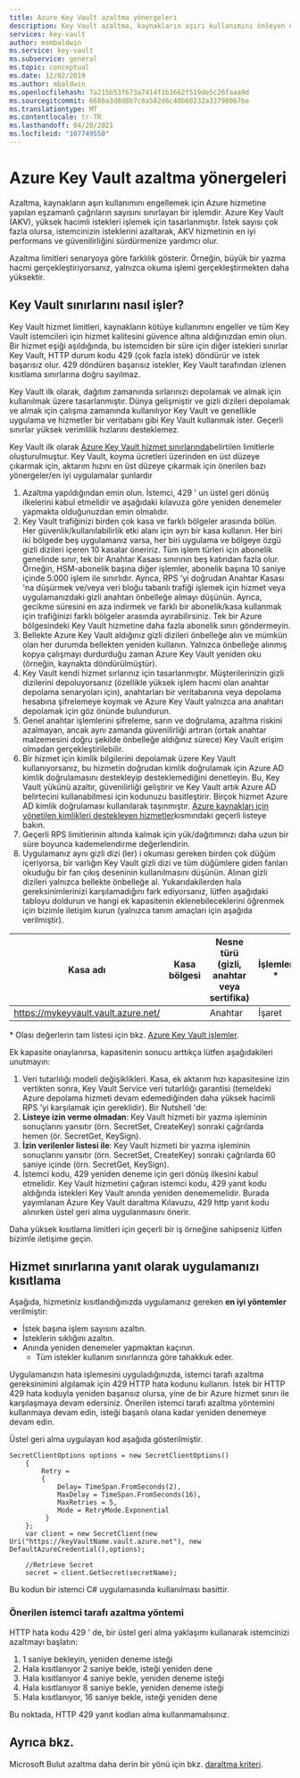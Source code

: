 ```yaml
---
title: Azure Key Vault azaltma yönergeleri
description: Key Vault azaltma, kaynakların aşırı kullanımını önleyen eşzamanlı çağrıların sayısını sınırlar.
services: key-vault
author: msmbaldwin
ms.service: key-vault
ms.subservice: general
ms.topic: conceptual
ms.date: 12/02/2019
ms.author: mbaldwin
ms.openlocfilehash: 7a215b53f673a7414f1b3662f519de5c26faaa9d
ms.sourcegitcommit: 6686a3d8d8b7c8a582d6c40b60232a33798067be
ms.translationtype: MT
ms.contentlocale: tr-TR
ms.lasthandoff: 04/20/2021
ms.locfileid: "107749550"
---
```

# <a name="azure-key-vault-throttling-guidance"></a>Azure Key Vault azaltma yönergeleri

Azaltma, kaynakların aşırı kullanımını engellemek için Azure hizmetine yapılan eşzamanlı çağrıların sayısını sınırlayan bir işlemdir. Azure Key Vault (AKV), yüksek hacimli istekleri işlemek için tasarlanmıştır. İstek sayısı çok fazla olursa, istemcinizin isteklerini azaltarak, AKV hizmetinin en iyi performans ve güvenilirliğini sürdürmenize yardımcı olur.

Azaltma limitleri senaryoya göre farklılık gösterir. Örneğin, büyük bir yazma hacmi gerçekleştiriyorsanız, yalnızca okuma işlemi gerçekleştirmekten daha yüksektir.

## <a name="how-does-key-vault-handle-its-limits"></a>Key Vault sınırlarını nasıl işler?

Key Vault hizmet limitleri, kaynakların kötüye kullanımını engeller ve tüm Key Vault istemcileri için hizmet kalitesini güvence altına aldığınızdan emin olun. Bir hizmet eşiği aşıldığında, bu istemciden bir süre için diğer istekleri sınırlar Key Vault, HTTP durum kodu 429 (çok fazla istek) döndürür ve istek başarısız olur. 429 döndüren başarısız istekler, Key Vault tarafından izlenen kısıtlama sınırlarına doğru sayılmaz. 

Key Vault ilk olarak, dağıtım zamanında sırlarınızı depolamak ve almak için kullanılmak üzere tasarlanmıştır.  Dünya gelişmiştir ve gizli dizileri depolamak ve almak için çalışma zamanında kullanılıyor Key Vault ve genellikle uygulama ve hizmetler bir veritabanı gibi Key Vault kullanmak ister.  Geçerli sınırlar yüksek verimlilik hızlarını desteklemez.

Key Vault ilk olarak [Azure Key Vault hizmet sınırlarında](service-limits.md)belirtilen limitlerle oluşturulmuştur.  Key Vault, koyma ücretleri üzerinden en üst düzeye çıkarmak için, aktarım hızını en üst düzeye çıkarmak için önerilen bazı yönergeler/en iyi uygulamalar şunlardır
1. Azaltma yapıldığından emin olun.  İstemci, 429 ' un üstel geri dönüş ilkelerini kabul etmelidir ve aşağıdaki kılavuza göre yeniden denemeler yapmakta olduğunuzdan emin olmalıdır.
1. Key Vault trafiğinizi birden çok kasa ve farklı bölgeler arasında bölün.   Her güvenlik/kullanılabilirlik etki alanı için ayrı bir kasa kullanın.   Her biri iki bölgede beş uygulamanız varsa, her biri uygulama ve bölgeye özgü gizli dizileri içeren 10 kasalar öneririz.  Tüm işlem türleri için abonelik genelinde sınır, tek bir Anahtar Kasası sınırının beş katından fazla olur. Örneğin, HSM-abonelik başına diğer işlemler, abonelik başına 10 saniye içinde 5.000 işlem ile sınırlıdır. Ayrıca, RPS 'yi doğrudan Anahtar Kasası 'na düşürmek ve/veya veri bloğu tabanlı trafiği işlemek için hizmet veya uygulamanızdaki gizli anahtarı önbelleğe almayı düşünün.  Ayrıca, gecikme süresini en aza indirmek ve farklı bir abonelik/kasa kullanmak için trafiğinizi farklı bölgeler arasında ayırabilirsiniz.  Tek bir Azure bölgesindeki Key Vault hizmetine daha fazla abonelik sınırı göndermeyin.
1. Bellekte Azure Key Vault aldığınız gizli dizileri önbelleğe alın ve mümkün olan her durumda bellekten yeniden kullanın.  Yalnızca önbelleğe alınmış kopya çalışmayı durdurduğu zaman Azure Key Vault yeniden oku (örneğin, kaynakta döndürülmüştür). 
1. Key Vault kendi hizmet sırlarınız için tasarlanmıştır.   Müşterilerinizin gizli dizilerini depoluyorsanız (özellikle yüksek işlem hacmi olan anahtar depolama senaryoları için), anahtarları bir veritabanına veya depolama hesabına şifrelemeye koymak ve Azure Key Vault yalnızca ana anahtarı depolamak için göz önünde bulundurun.
1. Genel anahtar işlemlerini şifreleme, sarın ve doğrulama, azaltma riskini azalmayan, ancak aynı zamanda güvenilirliği artıran (ortak anahtar malzemesini doğru şekilde önbelleğe aldığınız sürece) Key Vault erişim olmadan gerçekleştirilebilir.
1. Bir hizmet için kimlik bilgilerini depolamak üzere Key Vault kullanıyorsanız, bu hizmetin doğrudan kimlik doğrulamak için Azure AD kimlik doğrulamasını destekleyip desteklemediğini denetleyin. Bu, Key Vault yükünü azaltır, güvenilirliği geliştirir ve Key Vault artık Azure AD belirtecini kullanabilmesi için kodunuzu basitleştirir.  Birçok hizmet Azure AD kimlik doğrulaması kullanılarak taşınmıştır.  [Azure kaynakları için yönetilen kimlikleri destekleyen hizmetler](../../active-directory/managed-identities-azure-resources/services-support-managed-identities.md#azure-services-that-support-managed-identities-for-azure-resources)kısmındaki geçerli listeye bakın.
1. Geçerli RPS limitlerinin altında kalmak için yük/dağıtımınızı daha uzun bir süre boyunca kademelendirme değerlendirin.
1. Uygulamanız aynı gizli dizi (ler) i okuması gereken birden çok düğüm içeriyorsa, bir varlığın Key Vault gizli dizi ve tüm düğümlere giden fanları okuduğu bir fan çıkış deseninin kullanılmasını düşünün.   Alınan gizli dizileri yalnızca bellekte önbelleğe al.
Yukarıdakilerden hala gereksinimlerinizi karşılamadığını fark ediyorsanız, lütfen aşağıdaki tabloyu doldurun ve hangi ek kapasitenin eklenebileceklerini öğrenmek için bizimle iletişim kurun (yalnızca tanım amaçları için aşağıda verilmiştir).

| Kasa adı | Kasa bölgesi | Nesne türü (gizli, anahtar veya sertifika) | İşlemler * | Anahtar türü | Anahtar uzunluğu veya eğrisi | HSM anahtarı?| Sabit durum RPS gerekli | Gerekli en yüksek RPS |
|--|--|--|--|--|--|--|--|--|
| https://mykeyvault.vault.azure.net/ | | Anahtar | İşaret | EC | P-256 | No | 200 | 1000 |

\* Olası değerlerin tam listesi için bkz. [Azure Key Vault işlemler](/rest/api/keyvault/key-operations).

Ek kapasite onaylanırsa, kapasitenin sonucu arttıkça lütfen aşağıdakileri unutmayın:
1. Veri tutarlılığı modeli değişiklikleri. Kasa, ek aktarım hızı kapasitesine izin vertikten sonra, Key Vault Service veri tutarlılığı garantisi (temeldeki Azure depolama hizmeti devam edemediğinden daha yüksek hacimli RPS 'yi karşılamak için gereklidir).  Bir Nutshell 'de:
  1. **Listeye izin verme olmadan**: Key Vault hizmeti bir yazma işleminin sonuçlarını yansıtır (örn. SecretSet, CreateKey) sonraki çağrılarda hemen (ör. SecretGet, KeySign).
  1. **İzin verilenler listesi ile**: Key Vault hizmeti bir yazma işleminin sonuçlarını yansıtır (örn. SecretSet, CreateKey) sonraki çağrılarda 60 saniye içinde (örn. SecretGet, KeySign).
1. İstemci kodu, 429 yeniden deneme için geri dönüş ilkesini kabul etmelidir. Key Vault hizmetini çağıran istemci kodu, 429 yanıt kodu aldığında istekleri Key Vault anında yeniden denememelidir.  Burada yayımlanan Azure Key Vault daraltma Kılavuzu, 429 http yanıt kodu alınırken üstel geri alma uygulanmasını önerir.

Daha yüksek kısıtlama limitleri için geçerli bir iş örneğine sahipseniz lütfen bizimle iletişime geçin.

## <a name="how-to-throttle-your-app-in-response-to-service-limits"></a>Hizmet sınırlarına yanıt olarak uygulamanızı kısıtlama

Aşağıda, hizmetiniz kısıtlandığınızda uygulamanız gereken **en iyi yöntemler** verilmiştir:
- İstek başına işlem sayısını azaltın.
- İsteklerin sıklığını azaltın.
- Anında yeniden denemeler yapmaktan kaçının. 
    - Tüm istekler kullanım sınırlarınıza göre tahakkuk eder.

Uygulamanızın hata işlemesini uyguladığınızda, istemci tarafı azaltma gereksinimini algılamak için 429 HTTP hata kodunu kullanın. İstek bir HTTP 429 hata koduyla yeniden başarısız olursa, yine de bir Azure hizmet sınırı ile karşılaşmaya devam edersiniz. Önerilen istemci tarafı azaltma yöntemini kullanmaya devam edin, isteği başarılı olana kadar yeniden denemeye devam edin.

Üstel geri alma uygulayan kod aşağıda gösterilmiştir. 
```
SecretClientOptions options = new SecretClientOptions()
    {
        Retry =
        {
            Delay= TimeSpan.FromSeconds(2),
            MaxDelay = TimeSpan.FromSeconds(16),
            MaxRetries = 5,
            Mode = RetryMode.Exponential
         }
    };
    var client = new SecretClient(new Uri("https://keyVaultName.vault.azure.net"), new DefaultAzureCredential(),options);
                                 
    //Retrieve Secret
    secret = client.GetSecret(secretName);
```


Bu kodun bir istemci C# uygulamasında kullanılması basittir. 

### <a name="recommended-client-side-throttling-method"></a>Önerilen istemci tarafı azaltma yöntemi

HTTP hata kodu 429 ' de, bir üstel geri alma yaklaşımı kullanarak istemcinizi azaltmayı başlatın:

1. 1 saniye bekleyin, yeniden deneme isteği
2. Hala kısıtlanıyor 2 saniye bekle, isteği yeniden dene
3. Hala kısıtlanıyor 4 saniye bekle, yeniden deneme isteği
4. Hala kısıtlanıyor 8 saniye bekle, yeniden deneme isteği
5. Hala kısıtlanıyor, 16 saniye bekle, isteği yeniden dene

Bu noktada, HTTP 429 yanıt kodları alma kullanmamalısınız.

## <a name="see-also"></a>Ayrıca bkz.

Microsoft Bulut azaltma daha derin bir yönü için bkz. [daraltma kriteri](/azure/architecture/patterns/throttling).
